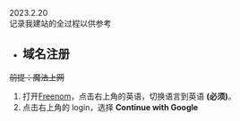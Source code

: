 2023.2.20  
记录我建站的全过程以供参考
- ## 域名注册
~~前提：魔法上网~~
1. 打开[Freenom](https://freenom.com)，点击右上角的英语，切换语言到英语 **(必须)**。
2. 点击右上角的 login，选择 **Continue with Google**